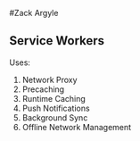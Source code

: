 #Zack Argyle
## Service Workers

Uses:
1) Network Proxy
2) Precaching
3) Runtime Caching
4) Push Notifications
5) Background Sync
6) Offline Network Management

